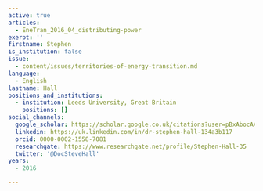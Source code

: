 ```yaml
---
active: true
articles:
  - EneTran_2016_04_distributing-power
exerpt: ''
firstname: Stephen
is_institution: false
issue:
  - content/issues/territories-of-energy-transition.md
language:
  - English
lastname: Hall
positions_and_institutions:
  - institution: Leeds University, Great Britain
    positions: []
social_channels:
  google_scholar: https://scholar.google.co.uk/citations?user=pBxAbocAAAAJ&hl=en
  linkedin: https://uk.linkedin.com/in/dr-stephen-hall-134a3b117
  orcid: 0000-0002-1558-7081
  researchgate: https://www.researchgate.net/profile/Stephen-Hall-35
  twitter: '@DocSteveHall'
years:
  - 2016

---
```

